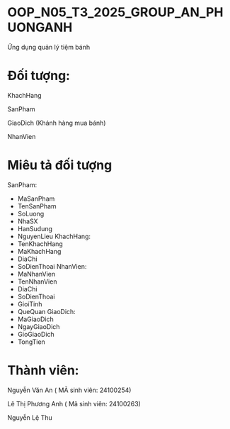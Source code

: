 # OOP_N05_T3_2025_GROUP_AN_PHUONGANH

Ứng dụng quản lý tiệm bánh

# Đối tượng:

KhachHang

SanPham

GiaoDich (Khánh hàng mua bánh)

NhanVien

# Miêu tả đối tượng

SanPham:
+ MaSanPham
+ TenSanPham
+ SoLuong
+ NhaSX
+ HanSudung
+ NguyenLieu
KhachHang:
+ TenKhachHang
+ MaKhachHang
+ DiaChi
+ SoDienThoai
NhanVien:
+ MaNhanVien
+ TenNhanVien
+ DiaChi
+ SoDienThoai
+ GioiTinh
+ QueQuan
GiaoDich:
+ MaGiaoDich
+ NgayGiaoDich
+ GioGiaoDich
+ TongTien


# Thành viên:

Nguyễn Văn An ( MÃ sinh viên: 24100254)

Lê Thị Phương Anh ( Mã sinh viên: 24100263)

Nguyễn Lệ Thu

